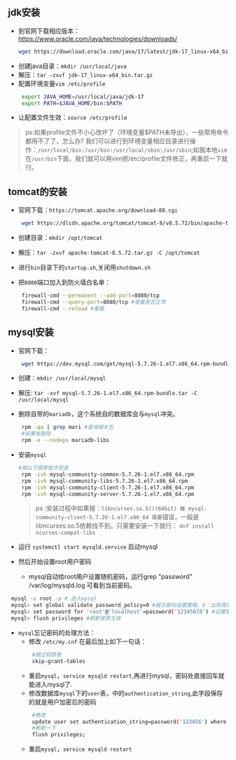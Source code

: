 ## jdk安装
 
 - 到官网下载相应版本：https://www.oracle.com/java/technologies/downloads/
    ```bash
    wget https://download.oracle.com/java/17/latest/jdk-17_linux-x64_bin.tar.gz

    ```
 - 创建java目录：`mkdir /usr/local/java`
 - 解压：`tar -zxvf jdk-17_linux-x64_bin.tar.gz`
 - 配置环境变量`vim /etc/profile`
   ```bash
    export JAVA_HOME=/usr/local/java/jdk-17
    export PATH=$JAVA_HOME/bin:$PATH
   ```
 - 让配置文件生效：`source /etc/profile`
  
  > ps:如果profile文件不小心改坏了（环境变量$PATH未导出），一些常用命令都用不了了，怎么办? 我们可以进行到环境变量相应目录进行操作：`/usr/local/bin:/usr/bin:/usr/local/sbin:/usr/sbin`;如我本地`vim`在`/usr/bin`下面，我们就可以用vim把/etc/profile文件修正，再重启一下就行。

## tomcat的安装
 - 官网下载：`https://tomcat.apache.org/download-80.cgi`
   ```bash
    wget https://dlcdn.apache.org/tomcat/tomcat-8/v8.5.72/bin/apache-tomcat-8.5.72.tar.gz
   ```

 - 创建目录：`mkdir /opt/tomcat`
 - 解压：`tar -zxvf apache-tomcat-8.5.72.tar.gz -C /opt/tomcat`
 - 进行`bin`目录下的`startup.sh`,关闭用`shutdown.sh`
 - 把`8080`端口加入到防火墙白名单：
    ```bash
     firewall-cmd --permanent --add-port=8080/tcp
     firewall-cmd --query-port=8080/tcp #查看是否正常
     firewall-cmd --reload #重载
    ```

## mysql安装

- 官网下载：
   ```bash
    wget https://dev.mysql.com/get/mysql-5.7.26-1.el7.x86_64.rpm-bundle.tar
   ```
- 创建：`mkdir /usr/local/mysql`
- 解压: `tar -xvf mysql-5.7.26-1.el7.x86_64.rpm-bundle.tar -C /usr/local/mysql`
- 删除自带的`mariadb`，这个系统自的数据库会与`mysql`冲突。
  ```bash
   rpm -qa | grep mari #查询相关包
   #如果有删除
   rpm -e --nodeps mariadb-libs
  ```
- 安装`mysql`

  ```bash
  #按以下顺序依次安装
   rpm -ivh mysql-community-common-5.7.26-1.el7.x86_64.rpm
   rpm -ivh mysql-community-libs-5.7.26-1.el7.x86_64.rpm
   rpm -ivh mysql-community-client-5.7.26-1.el7.x86_64.rpm
   rpm -ivh mysql-community-server-5.7.26-1.el7.x86_64.rpm
  ```
  > ps :安装过程中如果报：`libncurses.so.5()(64bit) 被 mysql-community-client-5.7.26-1.el7.x86_64 需要`错误，一般是libncurses.so.5依赖找不到。只需要安装一下就行：
  `dnf install ncurses-compat-libs`

- 运行 `systemctl start mysqld.service` 启动mysql
- 然后开始设置root用户密码
   - mysql自动给root用户设置随机密码，运行grep "password" /var/log/mysqld.log 可看到当前密码。

 ```bash
  mysql -u root -p # 进入mysql
  mysql> set global validate_password_policy=0 #提示密码设置策略，0：比较简单只需长度大于8，1：要求长度，数字，大小写 特殊字条（生产环境），2：要求长度，数字 大小写 特殊字符 字典文件。
  mysql> set password for 'root'@'localhost'=password('12345678') #设置密码 
  mysql> flush privileges #刷新使其生效
 ```

 - `mysql`忘记密码的处理方法：
   - 修改 `/etc/my.cnf` 在最后加上如下一句话：
     ```bash
      #跳过权限表
      skip-grant-tables
     ```
   - 重启`mysql`，`service mysqld restart`,再进行mysql，密码处直接回车就能进入mysql了.
   - 修改数据库`mysql`下的`user`表，中的`authentication_string`,此字段保存的就是用户加密后的密码
     ```bash
      #修改
      update user set authentication_string=password('123456') where User='root'
      #刷新一下
      flush privileges;
     
     ```
   - 重启`mysql`，`service mysqld restart`

